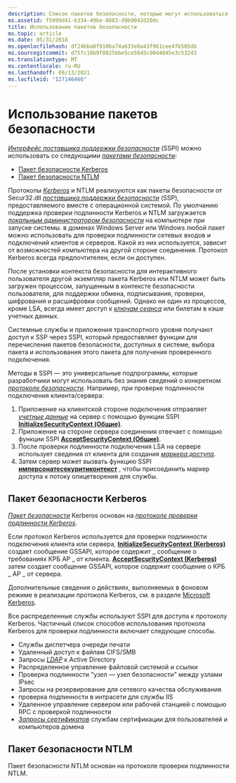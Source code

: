 ```yaml
---
description: Список пакетов безопасности, которые могут использоваться с SSPI.
ms.assetid: f5999d41-b334-49be-8883-d9b9042d20dc
title: Использование пакетов безопасности
ms.topic: article
ms.date: 05/31/2018
ms.openlocfilehash: df24bba0f910ba74a633e8a43f961cee4fb505db
ms.sourcegitcommit: d75fc10b9f0825bbe5ce5045c90d4045e3c53243
ms.translationtype: MT
ms.contentlocale: ru-RU
ms.lasthandoff: 09/13/2021
ms.locfileid: "127146466"
---
```

# <a name="using-security-packages"></a>Использование пакетов безопасности

[*Интерфейс поставщика поддержки безопасности*](../secgloss/s-gly.md) (SSPI) можно использовать со следующими [*пакетами безопасности*](../secgloss/s-gly.md):

-   [Пакет безопасности Kerberos](#kerberos-security-package)
-   [Пакет безопасности NTLM](#ntlm-security-package)

Протоколы [*Kerberos*](../secgloss/k-gly.md) и NTLM реализуются как пакеты безопасности от Secur32.dll [*поставщика поддержки безопасности*](../secgloss/s-gly.md) (SSP), предоставляемого вместе с операционной системой. По умолчанию поддержка проверки подлинности Kerberos и NTLM загружается [*локальным администратором безопасности*](../secgloss/l-gly.md) на компьютере при запуске системы. в доменах Windows Server или Windows любой пакет можно использовать для проверки подлинности сетевых входов и подключений клиентов и серверов. Какой из них используется, зависит от возможностей компьютера на другой стороне соединения. Протокол Kerberos всегда предпочтителен, если он доступен.

После установки контекста безопасности для интерактивного пользователя другой экземпляр пакета Kerberos или NTLM может быть загружен процессом, запущенным в контексте безопасности пользователя, для поддержки обмена, подписывания, проверки, шифрования и расшифровки сообщений. Однако ни один из процессов, кроме LSA, всегда имеет доступ к [*ключам сеанса*](../secgloss/s-gly.md) или билетам в кэше учетных данных.

Системные службы и приложения транспортного уровня получают доступ к SSP через SSPI, который предоставляет функции для перечисления пакетов безопасности, доступных в системе, выбора пакета и использования этого пакета для получения проверенного подключения.

Методы в SSPI — это универсальные подпрограммы, которые разработчики могут использовать без знания сведений о конкретном [*протоколе безопасности*](../secgloss/s-gly.md). Например, при проверке подлинности подключения клиента/сервера:

1.  Приложение на клиентской стороне подключения отправляет [*учетные данные*](../secgloss/c-gly.md) на сервер с помощью функции SSPI [**InitializeSecurityContext (Общие)**](/windows/win32/api/sspi/nf-sspi-initializesecuritycontexta).
2.  Приложение на стороне сервера соединения отвечает с помощью функции SSPI [**AcceptSecurityContext (Общие)**](/windows/win32/api/sspi/nf-sspi-acceptsecuritycontext).
3.  После проверки подлинности подключения LSA на сервере использует сведения от клиента для создания [*маркера доступа*](../secgloss/a-gly.md).
4.  Затем сервер может вызвать функцию SSPI [**имперсонатесекуритиконтекст**](/windows/desktop/api/Sspi/nf-sspi-impersonatesecuritycontext) , чтобы присоединить маркер доступа к потоку олицетворения для службы.

## <a name="kerberos-security-package"></a>Пакет безопасности Kerberos

[*Пакет безопасности*](../secgloss/s-gly.md) Kerberos основан на [*протоколе проверки подлинности Kerberos*](../secgloss/k-gly.md).

Если протокол Kerberos используется для проверки подлинности подключения клиента или сервера, [**InitializeSecurityContext (Kerberos)**](/windows/win32/api/sspi/nf-sspi-initializesecuritycontexta) создает сообщение GSSAPI, которое содержит \_ сообщение о требованиях КРБ AP \_ от клиента. [**AcceptSecurityContext (Kerberos)**](/windows/win32/api/sspi/nf-sspi-acceptsecuritycontext) затем создает сообщение GSSAPI, которое содержит сообщение о КРБ \_ AP \_ от сервера.

Дополнительные сведения о действиях, выполняемых в фоновом режиме в реализации протокола Kerberos, см. в разделе [Microsoft Kerberos](microsoft-kerberos.md).

Все распределенные службы используют SSPI для доступа к протоколу Kerberos. Частичный список способов использования протокола Kerberos для проверки подлинности включает следующие способы.

-   Службы диспетчера очереди печати
-   Удаленный доступ к файлам CIFS/SMB
-   Запросы [*LDAP*](../secgloss/l-gly.md) к Active Directory
-   Распределенное управление файловой системой и ссылки
-   Проверка подлинности "узел — узел безопасности" между узлами IPsec
-   Запросы на резервирование для сетевого качества обслуживания
-   проверка подлинности в интрасети для службы IIS
-   Удаленное управление сервером или рабочей станцией с помощью RPC с проверкой подлинности
-   [*Запросы сертификатов*](../secgloss/c-gly.md) службам сертификации для пользователей и компьютеров домена

## <a name="ntlm-security-package"></a>Пакет безопасности NTLM

Пакет безопасности NTLM основан на протоколе проверки подлинности NTLM.

 

 

